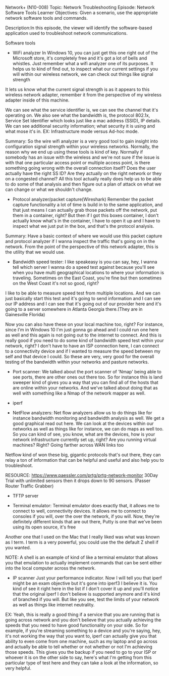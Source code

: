 Network+ (N10-008) Topic: 
Network Troubleshooting 
Episode: 
Network Software Tools 
Learner Objectives:
Given a scenario, use the appropriate network software tools and commands.

Description:In this episode, the viewer will identify the software-based application used to troubleshoot network communications.

Software tools
- WiFi analyzer
In Windows 10, you can just get this one right out of the Microsoft store, it's completely free and it's got a lot of bells and whistles. Just remember what a wifi analyzer one of its purposes. It helps us to kind of find out, to inspect what our current settings if you will within our wireless network, we can check out things like signal strength

It lets us know what the current signal strength is as it appears to this wireless network adapter, remember it from the perspective of my wireless adapter inside of this machine.

We can see what the service identifier is, we can see the channel that it's operating on. We also see what the bandwidth is, the protocol 802.1x, Service Set Identifier which looks just like a mac address (SSID), IP details. We can see additional security information; what security it is using and what mose it's in. EX: Infrastructure mode versus Ad-hoc mode.

Summary:
So the wire wifi analyzer is a very good tool to gain insight into configuration signal strength within your wireless networks. Normally, the reason why we end up using these tools is kind of key. Normally if somebody has an issue with the wireless and we're not sure if the issue is with that one particular access point or multiple access point, is there something going wrong with the overall connection itself? Does the user actually have the right SS ID? Are they actually on the right network or they on a congested channel? All this tool actually really does help us to be able to do some of that analysis and then figure out a plan of attack on what we can change or what we shouldn't change. 

- Protocol analyzer/packet capture(Wireshark)
Remember the packet capture functionality a lot of time is build in to the same application, and that just means I can actually grab those packets off the network, put them in a container, right? But then if I got this boxes container, I don't actually know what's in the container, I have to open it up and I have to inspect what we just put in the box, and that's the protocol analysis.

Summary:
Have a basic context of where we would use this packet capture and protocol analyzer if I wanna inspect the traffic that's going on in the network. From the point of the perspective of this network adapter, this is the utility that we would use.

- Bandwidth speed tester:
I like speakeasy is you can say, hey, I wanna tell which server I wanna do a speed test against because you'll see when you have multi geographical locations to where your information is traveling. Sometimes on the East Coast, you're fine but then sometimes on the West Coast it's not so good, right?

 I like to be able to measure speed test from multiple locations. And we can just basically start this test and it's going to send information and I can see our IP address and I can see that it's going out of our provider here and it's going to a server somewhere in Atlanta Georgia there.(They are in Gainesville Florida)

Now you can also have these on your local machine too, right? For instance, since I'm in Windows 10 I'm just gonna go ahead and I could run one here as well and this again is not going out to the internet to connect. And this is really good if you need to do some kind of bandwidth speed test within your network, right? I don't have to have an ISP connection here, I can connect to a connectivity device and if I wanted to measure the speed between my self and that device I could. So these are very, very good for the overall testing of the bandwidth within your networks and pasture networks.

- Port scanner:
We talked about the port scanner of 'Nmap' being able to see ports, there are other ones out there too. So for instance this is land sweeper kind of gives you a way that you can find all of the hosts that are online within your networks. And we've talked about doing that as well with something like a Nmap of the network mapper as well.

- iperf

- NetFlow analyzers:
Net flow analyzers allow us to do things like for instance bandwidth monitoring and bandwidth analysis as well. 
We get a good graphical read out here. We can look at the devices within our networks as well as things like for instance, we can do maps as well too. So you can kind of see, you know, what are the devices, how is your network infrastructure currently set up, right? Are you running virtual machines? Right? Going farther across WAN links too

Netflow kind of won these big, gigantic protocols that's out there, they can relay a ton of information that can be helpful and useful and also help you to troubleshoot.


RESOURCE: https://www.paessler.com/prtg/prtg-network-monitor 30Day Trial with unlimited sensors then it drops down to 90 sensors.
(Passer Router Traffic Grabber)

- TFTP server

- Terminal emulator:
Terminal emulator does exactly that, it allows me to connect to well, connectivity devices. It allows me to connect to consoles if you will, over the over the network, if you will. Now, they're definitely different kinds that are out there, Putty is one that we've been using its open source, it's free

Another one that I used on the Mac that I really liked was what was known as I term. I term is a very powerful, you could use the the default Z shell if you wanted.

NOTE: A shell is an example of kind of like a terminal emulator that allows you that emulation to actually implement commands that can be sent either into the local computer across the network.

- IP scanner
Just your performance indicator. Now I will tell you that iperf might be an exam objective but it's gone into iperf3 I believe it is. You kind of see it right here in the list if I don't cover it up and you'll notice that the original iperf I don't believe is supported anymore and it's kind of branched if you will. But like you see, test the limits of your network as well as things like internet neutrality.

EX:
Yeah, this is really a good thing if a service that you are running that is going across network and you don't believe that you actually achieving the speeds that you need to have good functionality on your side. So for example, if you're streaming something to a device and you're saying, hey, it's not working the way that you want to, iperf can actually give you that ability to even come from one machine, such as my laptop and go across and actually be able to tell whether or not whether or not I'm achieving those speeds. This gives you the backup if you need to go to your ISP or whoever it is on the other side to say, here's what I'm getting from this particular type of test here and they can take a look at the information, so very helpful. 



